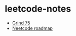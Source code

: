 # leetcode-notes

- [Grind 75](https://www.techinterviewhandbook.org/grind75/)
- [Neetcode roadmap](https://neetcode.io/roadmap)
